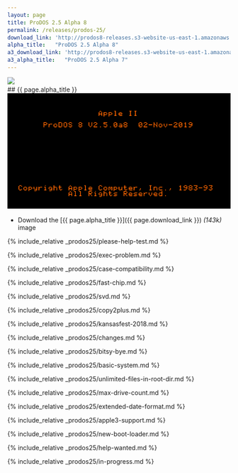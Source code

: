 ```yaml
---
layout: page
title: ProDOS 2.5 Alpha 8
permalink: /releases/prodos-25/
download_link: 'http://prodos8-releases.s3-website-us-east-1.amazonaws.com/ProDOS_2_5_a8_143k.dsk'
alpha_title:   "ProDOS 2.5 Alpha 8"
a3_download_link: 'http://prodos8-releases.s3-website-us-east-1.amazonaws.com/ProDOS_2_5_a7_143k.dsk'
a3_alpha_title:   "ProDOS 2.5 Alpha 7"
---
```


<img src="/pix/prodos_25_logo2.svg" onerror="this.onerror=null; this.src='/pix/prodos_25_logo.png'" />

<div class="vertical-spacer"></div>
## {{ page.alpha_title }}

<img src="/pix/prodos25/ProDOS-2.5a8_orange.png" />

* Download the [{{ page.alpha_title }}]({{ page.download_link }}) _(143k)_ image




{% include_relative _prodos25/please-help-test.md %}


{% include_relative _prodos25/exec-problem.md %}

{% include_relative _prodos25/case-compatibility.md %}

{% include_relative _prodos25/fast-chip.md %}

{% include_relative _prodos25/svd.md %}





<!--
### The 2.5 alpha3 Pre-Release includes

* ProDOS 2.5a3 Kernel
* Latest [Bitsy-Bye](/bitsy-bye/) _(QUIT.system)_
* ProDOS BASIC.system 1.7a8
* `BITSY.BOOT` now built-in to [Bitsy-Bye](/bitsy-bye/).



### The 2.5 alpha7 Pre-Release includes

* ProDOS 2.5a7 kernel
* ProDOS BASIC.system 1.7a10
* [Copy II Plus 8.5a1](/copy-ii-plus/)
-->



{% include_relative _prodos25/copy2plus.md %}



{% include_relative _prodos25/kansasfest-2018.md %}

{% include_relative _prodos25/changes.md %}

{% include_relative _prodos25/bitsy-bye.md %}

{% include_relative _prodos25/basic-system.md %}

{% include_relative _prodos25/unlimited-files-in-root-dir.md %}

{% include_relative _prodos25/max-drive-count.md %}

{% include_relative _prodos25/extended-date-format.md %}




{% include_relative _prodos25/apple3-support.md %}

{% include_relative _prodos25/new-boot-loader.md %}

{% include_relative _prodos25/help-wanted.md %}




{% include_relative _prodos25/in-progress.md %}





